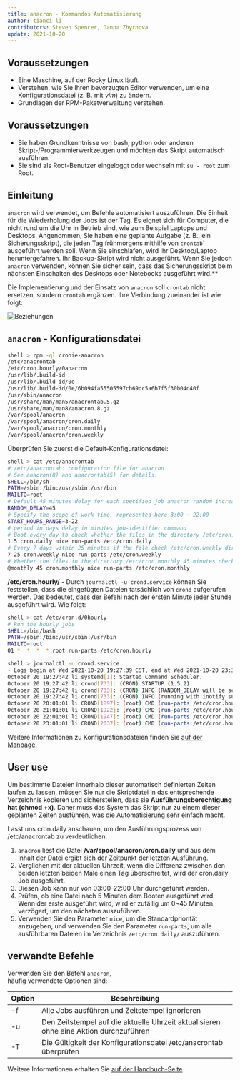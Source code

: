 ```yaml
---
title: anacron - Kommandos Automatisierung
author: tianci li
contributors: Steven Spencer, Ganna Zhyrnova
update: 2021-10-20
---
```


## Voraussetzungen

- Eine Maschine, auf der Rocky Linux läuft.
- Verstehen, wie Sie Ihren bevorzugten Editor verwenden, um eine Konfigurationsdatei (z. B. mit *vim*) zu ändern.
- Grundlagen der RPM-Paketverwaltung verstehen.

## Voraussetzungen

- Sie haben Grundkenntnisse von bash, python oder anderen Skript-/Programmierwerkzeugen und möchten das Skript automatisch ausführen.
- Sie sind als Root-Benutzer eingeloggt oder wechseln mit `su - root` zum Root.

## Einleitung

`anacron` wird verwendet, um Befehle automatisiert auszuführen. Die Einheit für die Wiederholung der Jobs ist der Tag. Es eignet sich für Computer, die nicht rund um die Uhr in Betrieb sind, wie zum Beispiel Laptops und Desktops. Angenommen, Sie haben eine geplante Aufgabe (z. B., ein Sicherungsskript), die jeden Tag frühmorgens mithilfe von `crontab`\` ausgeführt werden soll. Wenn Sie einschlafen, wird Ihr Desktop/Laptop heruntergefahren. Ihr Backup-Skript wird nicht ausgeführt. Wenn Sie jedoch `anacron` verwenden, können Sie sicher sein, dass das Sicherungsskript beim nächsten Einschalten des Desktops oder Notebooks ausgeführt wird.**

Die Implementierung und der Einsatz von `anacron` soll `crontab` nicht ersetzen, sondern `crontab` ergänzen. Ihre Verbindung zueinander ist wie folgt:

![ Beziehungen ](../images/anacron_01.png)

## `anacron` - Konfigurationsdatei

```bash
shell > rpm -ql cronie-anacron
/etc/anacrontab
/etc/cron.hourly/0anacron
/usr/lib/.build-id
/usr/lib/.build-id/0e
/usr/lib/.build-id/0e/6b094fa55505597cb69dc5a6b7f5f30b04d40f
/usr/sbin/anacron
/usr/share/man/man5/anacrontab.5.gz
/usr/share/man/man8/anacron.8.gz
/var/spool/anacron
/var/spool/anacron/cron.daily
/var/spool/anacron/cron.monthly
/var/spool/anacron/cron.weekly
```

Überprüfen Sie zuerst die Default-Konfigurationsdatei:

```bash
shell > cat /etc/anacrontab
# /etc/anacrontab: configuration file for anacron
# See anacron(8) and anacrontab(5) for details.
SHELL=/bin/sh
PATH=/sbin:/bin:/usr/sbin:/usr/bin
MAILTO=root
# Default 45 minutes delay for each specified job anacron random increase 0-45 minutes.
RANDOM_DELAY=45
# Specify the scope of work time, represented here 3:00 ~ 22:00
START_HOURS_RANGE=3-22
# period in days delay in minutes job-identifier command
# Boot every day to check whether the files in the directory /etc/cron.daily be executed in 5 minutes, if not executed today, then to the next
1 5 cron.daily nice run-parts /etc/cron.daily
# Every 7 days within 25 minutes if the file check /etc/cron.weekly directory is executed after boot, if not executed within a week, it will be executed next
7 25 cron.weekly nice run-parts /etc/cron.weekly
# Whether the files in the directory /etc/cron.monthly 45 minutes checking is performed after every start for a month
@monthly 45 cron.monthly nice run-parts /etc/cron.monthly
```

**/etc/cron.hourly/** - Durch `journalctl -u crond.service` können Sie feststellen, dass die eingefügten Dateien tatsächlich von `crond` aufgerufen werden. Das bedeutet, dass der Befehl nach der ersten Minute jeder Stunde ausgeführt wird. Wie folgt:

```bash
shell > cat /etc/cron.d/0hourly
# Run the hourly jobs
SHELL=/bin/bash
PATH=/sbin:/bin:/usr/sbin:/usr/bin
MAILTO=root
01 *  *  *  * root run-parts /etc/cron.hourly
```

```bash
shell > journalctl -u crond.service
- Logs begin at Wed 2021-10-20 19:27:39 CST, end at Wed 2021-10-20 23:32:42 CST. -
October 20 19:27:42 li systemd[1]: Started Command Scheduler.
October 20 19:27:42 li crond[733]: (CRON) STARTUP (1.5.2)
October 20 19:27:42 li crond[733]: (CRON) INFO (RANDOM_DELAY will be scaled with factor 76% if used.)
October 20 19:27:42 li crond[733]: (CRON) INFO (running with inotify support)
October 20 20:01:01 li CROND[1897]: (root) CMD (run-parts /etc/cron.hourly)
October 20 21:01:01 li CROND[1922]: (root) CMD (run-parts /etc/cron.hourly)
October 20 22:01:01 li CROND[1947]: (root) CMD (run-parts /etc/cron.hourly)
October 20 23:01:01 li CROND[2037]: (root) CMD (run-parts /etc/cron.hourly)
```

Weitere Informationen zu Konfigurationsdateien finden Sie [auf der Manpage](https://man7.org/linux/man-pages/man5/anacrontab.5.html).

## User use

Um bestimmte Dateien innerhalb dieser automatisch definierten Zeiten laufen zu lassen, müssen Sie nur die Skriptdatei in das entsprechende Verzeichnis kopieren und sicherstellen, dass sie **Ausführungsberechtigung hat (chmod +x)**. Daher muss das System das Skript nur zu einem dieser geplanten Zeiten ausführen, was die Automatisierung sehr einfach macht.

Lasst uns cron.daily anschauen, um den Ausführungsprozess von /etc/anacrontab zu verdeutlichen:

1. `anacron` liest die Datei **/var/spool/anacron/cron.daily** und aus dem Inhalt der Datei ergibt sich der Zeitpunkt der letzten Ausführung.
2. Verglichen mit der aktuellen Uhrzeit, wenn die Differenz zwischen den beiden letzten beiden Male einen Tag überschreitet, wird der cron.daily Job ausgeführt.
3. Diesen Job kann nur von 03:00-22:00 Uhr durchgeführt werden.
4. Prüfen, ob eine Datei nach 5 Minuten dem Booten ausgeführt wird. Wenn der erste ausgeführt wird, wird er zufällig um 0~45 Minuten verzögert, um den nächsten auszuführen.
5. Verwenden Sie den Parameter `nice`, um die Standardpriorität anzugeben, und verwenden Sie den Parameter `run-parts`, um alle ausführbaren Dateien im Verzeichnis `/etc/cron.daily/` auszuführen.

## verwandte Befehle

Verwenden Sie den Befehl `anacron`, <br/> häufig verwendete Optionen sind:

| Option | Beschreibung                                                                          |
| ------ | ------------------------------------------------------------------------------------- |
| -f     | Alle Jobs ausführen und Zeitstempel ignorieren                                        |
| -u     | Den Zeitstempel auf die aktuelle Uhrzeit aktualisieren ohne eine Aktion durchzuführen |
| -T     | Die Gültigkeit der Konfigurationsdatei /etc/anacrontab überprüfen                     |

Weitere Informationen erhalten Sie [auf der Handbuch-Seite](https://man7.org/linux/man-pages/man8/anacron.8.html)
